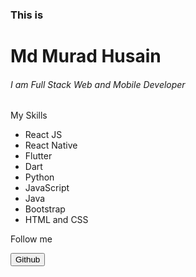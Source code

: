 <h3>This is</h3>

<h1>Md Murad Husain</h1>

<h6>I am Full Stack Web and Mobile Developer</h6>

<p>My Skills</p>

<ul>
  <li>React JS</li>
  <li>React Native</li>
  <li>Flutter</li>
  <li>Dart</li>
  <li>Python</li>
  <li>JavaScript</li>
  <li>Java</li>
  <li>Bootstrap</li>
  <li>HTML and CSS</li>
</ul>

<p>Follow me</p>

<button>Github</button>
<!--
**murad151006/murad151006** is a ✨ _special_ ✨ repository because its `README.md` (this file) appears on your GitHub profile.

Here are some ideas to get you started:

- 🔭 I’m currently working on ...
- 🌱 I’m currently learning ...
- 👯 I’m looking to collaborate on ...
- 🤔 I’m looking for help with ...
- 💬 Ask me about ...
- 📫 How to reach me: ...
- 😄 Pronouns: ...
- ⚡ Fun fact: ...
-->
